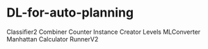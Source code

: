 # DL-for-auto-planning

Classifier2
Combiner
Counter
Instance Creator
Levels
MLConverter
Manhattan Calculator
RunnerV2
